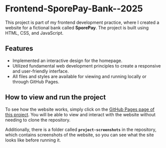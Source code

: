 # Frontend-SporePay-Bank--2025
This project is part of my frontend development practice, where I created a website for a fictional bank called **SporePay**. The project is built using HTML, CSS, and JavaScript.

## Features

- Implemented an interactive design for the homepage.
- Utilized fundamental web development principles to create a responsive and user-friendly interface.
- All files and styles are available for viewing and running locally or through GitHub Pages.

## How to view and run the project

To see how the website works, simply click on the [GitHub Pages page of this project](https://ShinjiST.github.io/Frontend-SporePay-Bank--2025/). You will be able to view and interact with the website without needing to clone the repository.

Additionally, there is a folder called **`project-screenshots`** in the repository, which contains screenshots of the website, so you can see what the site looks like before running it.


